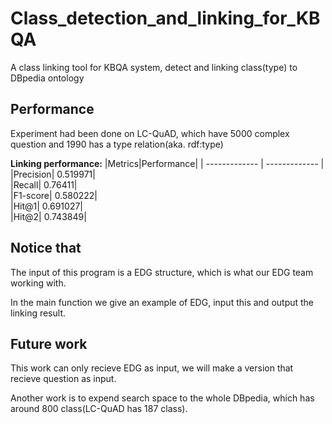 # Class_detection_and_linking_for_KBQA
A class linking tool for KBQA system, detect and linking class(type) to DBpedia ontology

## Performance
Experiment had been done on LC-QuAD, which have 5000 complex question and 1990 has a type relation(aka. rdf:type)

**Linking performance:**
|Metrics|Performance|
| ------------- | ------------- |
|Precision| 0.519971|	
|Recall| 0.76411|	
|F1-score| 0.580222|	
|Hit@1| 0.691027|	
|Hit@2| 0.743849|
    
## Notice that 
The input of this program is a EDG structure, which is what our EDG team working with.

In the main function we give an example of EDG, input this and output the linking result.

## Future work
This work can only recieve EDG as input, we will make a version that recieve question as input.

Another work is to expend search space to the whole DBpedia, which has around 800 class(LC-QuAD has 187 class).
